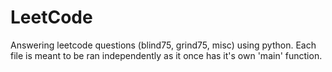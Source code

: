 # LeetCode

Answering leetcode questions (blind75, grind75, misc) using python. Each file is meant to be ran independently as it once has it's own 'main' function.
